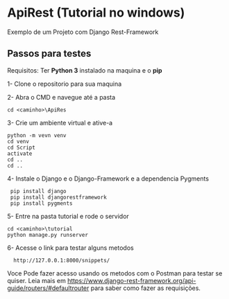 # ApiRest (Tutorial no windows) 
Exemplo de um Projeto com Django Rest-Framework

## Passos para testes
Requisitos:
  Ter <b>Python 3</b> instalado na maquina e o <b>pip</b>

1- Clone o repositorio para sua maquina

2- Abra o CMD e navegue até a pasta
    
    cd <caminho>\ApiRes
   
3- Crie um ambiente virtual e ative-a
  
    python -m vevn venv 
    cd venv
    cd Script
    activate
    cd ..
    cd ..
    
    
4- Instale o Django e o Django-Framework e a dependencia Pygments
     
     pip install django
     pip install djangorestframework
     pip install pygments
     
 5- Entre na pasta tutorial e rode o servidor

    cd <caminho>\tutorial
    python manage.py runserver
  
  6- Acesse o link para testar alguns metodos
  
      http://127.0.0.1:8000/snippets/
 
Voce Pode fazer acesso usando os metodos com o Postman para testar se quiser. Leia mais em https://www.django-rest-framework.org/api-guide/routers/#defaultrouter para saber como fazer as requisições. 
